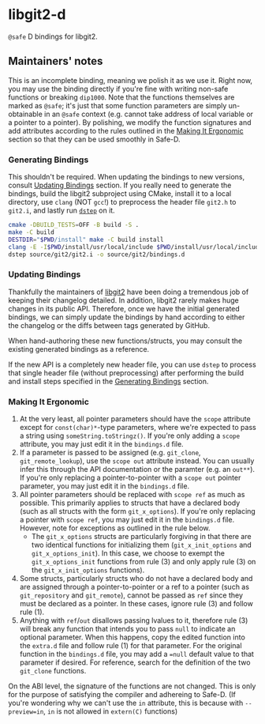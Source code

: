 # libgit2-d

`@safe` D bindings for libgit2.

## Maintainers' notes

This is an incomplete binding, meaning we polish it as we use it. Right now, you
may use the binding directly if you're fine with writing non-safe functions or
breaking `dip1000`. Note that the functions themselves are marked as `@safe`;
it's just that some function parameters are simply un-obtainable in an `@safe`
context (e.g. cannot take address of local variable or a pointer to a pointer).
By polishing, we modify the function signatures and add attributes according to
the rules outlined in the [Making It Ergonomic](#Making-It-Ergonomic) section
so that they can be used smoothly in Safe-D.

### Generating Bindings

This shouldn't be required. When updating the bindings to new versions, consult
[Updating Bindings](#Updating-Bindings) section. If you really need to generate
the bindings, build the libgit2 subproject using CMake, install it to a local
directory, use `clang` (NOT `gcc`!) to preprocess the header file `git2.h` to
`git2.i`, and lastly run [`dstep`](https://github.com/jacob-carlborg/dstep) on
it.

```bash
cmake -DBUILD_TESTS=OFF -B build -S .
make -C build
DESTDIR="$PWD/install" make -C build install
clang -E -I$PWD/install/usr/local/include $PWD/install/usr/local/include/git2.h -o source/git2/git2.i
dstep source/git2/git2.i -o source/git2/bindings.d
```

### Updating Bindings

Thankfully the maintainers of [libgit2](https://github.com/libgit2/libgit2) have
been doing a tremendous job of keeping their changelog detailed. In addition,
libgit2 rarely makes huge changes in its public API. Therefore, once we have the
initial generated bindings, we can simply update the bindings by hand according
to either the changelog or the diffs between tags generated by GitHub.

When hand-authoring these new functions/structs, you may consult the existing
generated bindings as a reference.

If the new API is a completely new header file, you can use `dstep` to process
that single header file (without preprocessing) after performing the build and
install steps specified in the [Generating Bindings](#Generating-Bindings)
section.

### Making It Ergonomic

1. At the very least, all pointer parameters should have the `scope` attribute
   except for
   `const(char)*`-type parameters, where we're expected to pass a string using
   `someString.toStringz()`. If you're only adding a `scope` attribute, you may
   just edit it in the `bindings.d` file.
2. If a parameter is passed to be assigned (e.g. `git_clone`,
   `git_remote_lookup`), use the `scope out` attribute instead. You can
   usually infer this through the API documentation or the paramter (e.g.
   an `out**`). If you're only replacing a pointer-to-pointer with a
   `scope out` pointer parameter, you may just edit it in the `bindings.d` file.
3. All pointer parameters should be replaced with `scope ref` as much as
   possible. This primarily applies
   to structs that have a declared body (such as all structs with the form
   `git_x_options`). If you're only replacing a pointer with `scope ref`, you
   may just edit it in the `bindings.d` file. However, note for exceptions as
   outlined in the rule below.
   - The `git_x_options` structs are particularly forgiving in that there are
     two identical functions for initializing them
     (`git_x_init_options` and `git_x_options_init`). In this case, we choose
     to exempt the `git_x_options_init` functions from rule (3) and only apply
     rule (3) on the `git_x_init_options` functions).
4. Some structs, particularly structs who do not have a declared body and are
   assigned through a pointer-to-pointer or a ref to a pointer (such as
   `git_repository` and `git_remote`), cannot be passed as `ref` since they must
   be declared as a pointer. In these cases, ignore rule (3) and follow rule
   (1).
5. Anything with `ref`/`out` disallows passing lvalues to it, therefore rule (3)
   will break any function that intends you to pass `null` to indicate an
   optional parameter. When this happens, copy the edited function into the
   `extra.d` file and follow rule (1) for that parameter. For the original
   function in the
   `bindings.d` file, you may add a `=null` default value to that parameter if
   desired. For reference, search for the definition
   of the two `git_clone` functions.

On the ABI level, the signature of the functions are not changed. This is
only for the purpose of satisfying the compiler and adhereing to Safe-D.
(If you're wondering why we can't use the `in` attribute, this is because
with `--preview=in`, `in` is not allowed in `extern(C)` functions)

